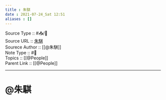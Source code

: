 ```yaml
---
title : 朱騏
date : 2021-07-24_Sat 12:51
aliases : []
---
```

Source Type :: #📥/📄 <br>
Source URL :: [朱騏](https://chuhenry.medium.com)<br>
Sourece Author :: [[@朱騏]]<br>
Note Type :: #👨 <br>
Topics :: [[@People]]<br>
Parent Link :: [[@People]]<br>

---
# @朱騏
